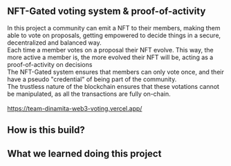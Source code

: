 
## NFT-Gated voting system & proof-of-activity

In this project a community can emit a NFT to their members, making them able to vote on proposals, getting empowered to decide things in a secure, decentralized and balanced way. <br/>
Each time a member votes on a proposal their NFT evolve. This way, the more active a member is, the more evolved their NFT will be, acting as a proof-of-activity on decisions <br/>
The NFT-Gated system ensures that members can only vote once, and their have a pseudo "credential" of being part of the community.  <br/>
The trustless nature of the blockchain ensures that these votations cannot be manipulated, as all the transactions are fully on-chain. <br/>
<br/>
https://team-dinamita-web3-voting.vercel.app/

## How is this build?



## What we learned doing this project

